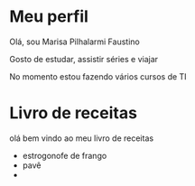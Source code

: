 # Meu perfil
Olá, sou Marisa Pilhalarmi Faustino

Gosto de estudar, assistir séries e viajar

No momento estou fazendo vários cursos de TI

# Livro de receitas 

olá bem vindo ao meu livro de receitas 

- estrogonofe de frango
- pavê 
- 
